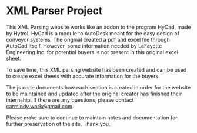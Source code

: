 # XML Parser Project

This XML Parsing website works like an addon to the program HyCad, made by Hytrol. HyCad is a module to AutoDesk meant for the easy design of conveyor systems. The original created a pdf and excel file through AutoCad itself. However, some information needed by LaFayette Engineering Inc. for potential buyers is not present in this original excel sheet.

To save time, this XML parsing website has been created and can be used to create excel sheets with accurate information for the buyers.

The js code documents how each section is created in order for the website to be maintained and updated after the original creator has finished their internship. If there are any questions, please contact carmindy.work@gmail.com.

Please make sure to continue to maintain notes and documentation for further preservation of the site. Thank you.
